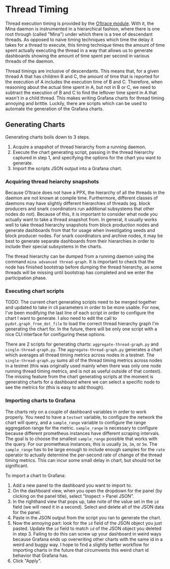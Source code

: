 # Thread Timing

Thread execution timing is provided by the
[O1trace module](../../src/lib/o1trace). With it, the Mina daemon is
instrumented in a hierarchical fashion, where there is one root through (called
"Mina") under which there is a tree of descendant threads. As opposed to naive
timing techniques which time the delay it takes for a thread to execute, this
timing technique times the amount of time spent actually executing the thread in
a way that allows us to generate dashboards showing the amount of time spent per
second in various threads of the daemon.

Thread timings are inclusive of descendants. This means that, for a given thread
A that has children B and C, the amount of time that is reported for the
execution of A includes the execution time of B and C. Therefore, when reasoning
about the actual time spent in A, but not in B or C, we need to subtract the
execution of B and C to find the leftover time spent in A that wasn't in a child
thread. This makes writing Grafana charts for thread timing annoying and
brittle. Luckily, there are scripts which can be used to automate the generation
of the Grafana charts.

## Generating Charts

Generating charts boils down to 3 steps.

1. Acquire a snapshot of thread hierarchy from a running daemon.
2. Execute the chart generating script, passing in the thread hierarchy captured
   in step 1, and specifying the options for the chart you want to generate.
3. Import the scripts JSON output into a Grafana chart.

### Acquiring thread heiarchy snapshots

Because O1trace does not have a PPX, the hierarchy of all the threads in the
daemon are not known at compile time. Furthermore, different classes of daemons
may have slightly different hierarchies of threads (eg. block producers and
snark coordinators run additional subsystems that other nodes do not). Because
of this, it is important to consider what node you actually want to take a
thread snapshot from. In general, it usually works well to take thread hierarchy
snapshots from block production nodes and generate dashboards from that for
usage when investigating seeds and block producer nodes. For snark coordinators
and archive nodes, it may be best to generate separate dashboards from their
hierarchies in order to include their special subsystems in the charts.

The thread hierarchy can be dumped from a running daemon using the command
`mina advanced thread-graph`. It is important to check that the node has
finished bootstrap before dumping the thread hierarchy, as some threads will be
missing until bootstrap has completed and we enter the participation phase.

### Executing chart scripts

TODO: The current chart generating scripts need to be merged together and
updated to take in cli parameters in order to be more usable. For now, I've been
modifying the last line of each script in order to configure the chart I want to
generate. I also need to edit the call to `pydot.graph_from_dot_file` to load
the correct thread hierarchy graph I'm generating the chart for. In the future,
there will be only one script with a nice CLI interface for configuring these
options.

There are 2 scripts for generating charts: `aggregate-thread-graph.py` and
`single-thread-graph.py`. The `aggregate-thread-graph.py` generates a chart
which averages all thread timing metrics across nodes in a testnet. The
`single-thread-graph.py` sums all of the thread timing metrics across nodes in a
testnet (this was originally used mainly when there was only one node running
thread timing metrics, and is not as useful outside of that context). The
missing feature from the chart generating scripts at the moment is generating
charts for a dashboard where we can select a specific node to see the metrics
for (this is easy to add though).

### Importing charts to Grafana

The charts rely on a couple of dashboard variables in order to work properly.
You need to have a `testnet` variable, to configure the network the chart will
query, and a `sample_range` variable to configure the range aggregation range
for the metric. `sample_range` is necessary to configure because different
prometheus instances have different scraping intervals. The goal is to choose
the smallest `sample_range` possible that works with the query. For our
prometheus instances, this is usually `2m`, `3m`, or `5m`. The `sample_range`
has to be large enough to include enough samples for the `rate` operator to
actually determine the per-second rate of change of the thread timing metrics.
This can incur some small delay in chart, but should not be significant.

To import a chart to Grafana:

1. Add a new panel to the dashboard you want to import to.
2. On the dashboard view, when you open the dropdown for the panel (by clicking
   on the panel title), select "Inspect > Panel JSON".
3. In the righthand view that pops up, take note of the value set in the `id`
   field (we will need it in a second). Select and delete all of the JSON data
   for the panel.
4. Paste in the JSON output from the script you ran to generate the chart.
5. Now the annoying part: look for the `id` field of the JSON object you just
   pasted. Update the `id` field to match `id` of the JSON object you deleted in
   step 3. Failing to do this can screw up your dashboard in weird ways because
   Grafana ends up overwriting other charts with the same id in a weird and
   buggy way. I hope to find a slightly better workflow for importing charts in
   the future that circumvents this weird chart id behavior that Grafana has.
6. Click "Apply".
